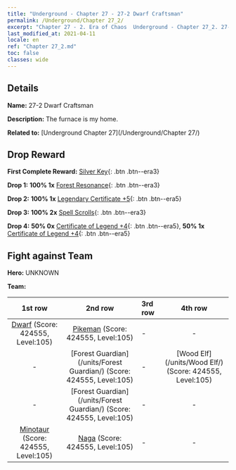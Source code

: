 ```yaml
---
title: "Underground - Chapter 27 - 27-2 Dwarf Craftsman"
permalink: /Underground/Chapter 27_2/
excerpt: "Chapter 27 - 2. Era of Chaos  Underground - Chapter 27_2. 27-2 Dwarf Craftsman"
last_modified_at: 2021-04-11
locale: en
ref: "Chapter 27_2.md"
toc: false
classes: wide
---
```


## Details

 **Name:** 27-2 Dwarf Craftsman

 **Description:** The furnace is my home.

 **Related to:** [Underground Chapter 27](/Underground/Chapter 27/)

## Drop Reward

 **First Complete Reward:** [Silver Key](/Items/con_693/){: .btn .btn--era3}

 **Drop 1:** **100% 1x** [Forest Resonance](/Items/her_465/){: .btn .btn--era3}

 **Drop 2:** **100% 1x** [Legendary Certificate +5](/Items/mat_102/){: .btn .btn--era5}

 **Drop 3:** **100% 2x** [Spell Scrolls](/Items/con_694/){: .btn .btn--era3}

 **Drop 4:** **50% 0x** [Certificate of Legend +4](/Items/mat_95/){: .btn .btn--era5}, **50% 1x** [Certificate of Legend +4](/Items/mat_95/){: .btn .btn--era5}


## Fight against Team
 **Hero:** UNKNOWN

 **Team:**


  | 1st row | 2nd row | 3rd row | 4th row |
  |:----:|:----:|:----|:----:|
  | [Dwarf](/units/Dwarf/) (Score: 424555, Level:105)  | [Pikeman](/units/Pikeman/) (Score: 424555, Level:105)  | - | - |
  | - | [Forest Guardian](/units/Forest Guardian/) (Score: 424555, Level:105)  | - | [Wood Elf](/units/Wood Elf/) (Score: 424555, Level:105)  |
  | - | [Forest Guardian](/units/Forest Guardian/) (Score: 424555, Level:105)  | - | - |
  | [Minotaur](/units/Minotaur/) (Score: 424555, Level:105)  | [Naga](/units/Naga/) (Score: 424555, Level:105)  | - | - |



